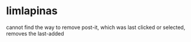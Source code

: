 # limlapinas

cannot find the way to remove post-it, which was last clicked or selected, removes the last-added
